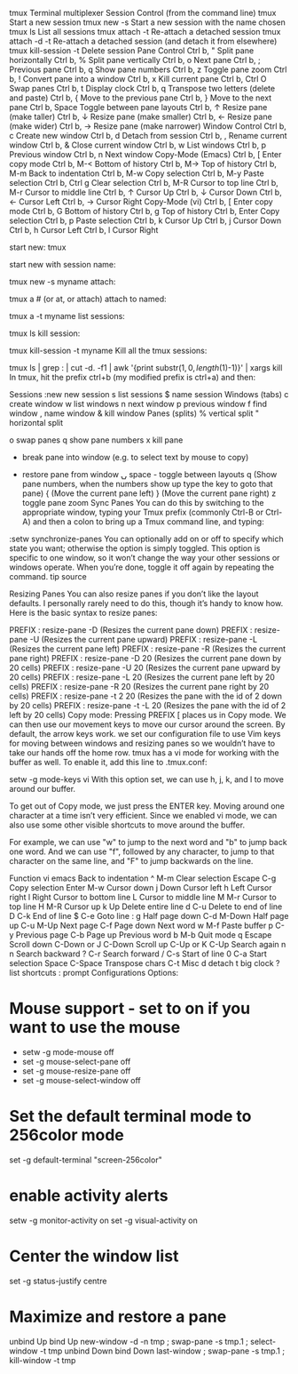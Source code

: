 tmux
Terminal multiplexer
Session Control (from the command line)
tmux	Start a new session
tmux new -s <session-name>	Start a new session with the name chosen
tmux ls	List all sessions
tmux attach -t <target-session>	Re-attach a detached session
tmux attach -d -t <target-session>	Re-attach a detached session (and detach it from elsewhere)
tmux kill-session -t <target-session>	Delete session
Pane Control
Ctrl b, "	Split pane horizontally
Ctrl b, %	Split pane vertically
Ctrl b, o	Next pane
Ctrl b, ;	Previous pane
Ctrl b, q	Show pane numbers
Ctrl b, z	Toggle pane zoom
Ctrl b, !	Convert pane into a window
Ctrl b, x	Kill current pane
Ctrl b, Ctrl O	Swap panes
Ctrl b, t	Display clock
Ctrl b, q	Transpose two letters (delete and paste)
Ctrl b, {	Move to the previous pane
Ctrl b, }	Move to the next pane
Ctrl b, Space	Toggle between pane layouts
Ctrl b, ↑	Resize pane (make taller)
Ctrl b, ↓	Resize pane (make smaller)
Ctrl b, ←	Resize pane (make wider)
Ctrl b, →	Resize pane (make narrower)
Window Control
Ctrl b, c	Create new window
Ctrl b, d	Detach from session
Ctrl b, ,	Rename current window
Ctrl b, &	Close current window
Ctrl b, w	List windows
Ctrl b, p	Previous window
Ctrl b, n	Next window
Copy-Mode (Emacs)
Ctrl b, [	Enter copy mode
Ctrl b, M-<	Bottom of history
Ctrl b, M->	Top of history
Ctrl b, M-m	Back to indentation
Ctrl b, M-w	Copy selection
Ctrl b, M-y	Paste selection
Ctrl b, Ctrl g	Clear selection
Ctrl b, M-R	Cursor to top line
Ctrl b, M-r	Cursor to middle line
Ctrl b, ↑	Cursor Up
Ctrl b, ↓	Cursor Down
Ctrl b, ←	Cursor Left
Ctrl b, →	Cursor Right
Copy-Mode (vi)
Ctrl b, [	Enter copy mode
Ctrl b, G	Bottom of history
Ctrl b, g	Top of history
Ctrl b, Enter	Copy selection
Ctrl b, p	Paste selection
Ctrl b, k	Cursor Up
Ctrl b, j	Cursor Down
Ctrl b, h	Cursor Left
Ctrl b, l	Cursor Right

start new:
tmux

start new with session name:

tmux new -s myname
attach:

tmux a  #  (or at, or attach)
attach to named:

tmux a -t myname
list sessions:

tmux ls
kill session:

tmux kill-session -t myname
Kill all the tmux sessions:

tmux ls | grep : | cut -d. -f1 | awk '{print substr($1, 0, length($1)-1)}' | xargs kill
In tmux, hit the prefix ctrl+b (my modified prefix is ctrl+a) and then:

Sessions
:new<CR>  new session
s  list sessions
$  name session
Windows (tabs)
c  create window
w  list windows
n  next window
p  previous window
f  find window
,  name window
&  kill window
Panes (splits)
%  vertical split
"  horizontal split

o  swap panes
q  show pane numbers
x  kill pane
+  break pane into window (e.g. to select text by mouse to copy)
-  restore pane from window
⍽  space - toggle between layouts
<prefix> q (Show pane numbers, when the numbers show up type the key to goto that pane)
<prefix> { (Move the current pane left)
<prefix> } (Move the current pane right)
<prefix> z toggle pane zoom
Sync Panes
You can do this by switching to the appropriate window, typing your Tmux prefix (commonly Ctrl-B or Ctrl-A) and then a colon to bring up a Tmux command line, and typing:

:setw synchronize-panes
You can optionally add on or off to specify which state you want; otherwise the option is simply toggled. This option is specific to one window, so it won’t change the way your other sessions or windows operate. When you’re done, toggle it off again by repeating the command. tip source

Resizing Panes
You can also resize panes if you don’t like the layout defaults. I personally rarely need to do this, though it’s handy to know how. Here is the basic syntax to resize panes:

PREFIX : resize-pane -D (Resizes the current pane down)
PREFIX : resize-pane -U (Resizes the current pane upward)
PREFIX : resize-pane -L (Resizes the current pane left)
PREFIX : resize-pane -R (Resizes the current pane right)
PREFIX : resize-pane -D 20 (Resizes the current pane down by 20 cells)
PREFIX : resize-pane -U 20 (Resizes the current pane upward by 20 cells)
PREFIX : resize-pane -L 20 (Resizes the current pane left by 20 cells)
PREFIX : resize-pane -R 20 (Resizes the current pane right by 20 cells)
PREFIX : resize-pane -t 2 20 (Resizes the pane with the id of 2 down by 20 cells)
PREFIX : resize-pane -t -L 20 (Resizes the pane with the id of 2 left by 20 cells)
Copy mode:
Pressing PREFIX [ places us in Copy mode. We can then use our movement keys to move our cursor around the screen. By default, the arrow keys work. we set our configuration file to use Vim keys for moving between windows and resizing panes so we wouldn’t have to take our hands off the home row. tmux has a vi mode for working with the buffer as well. To enable it, add this line to .tmux.conf:

setw -g mode-keys vi
With this option set, we can use h, j, k, and l to move around our buffer.

To get out of Copy mode, we just press the ENTER key. Moving around one character at a time isn’t very efficient. Since we enabled vi mode, we can also use some other visible shortcuts to move around the buffer.

For example, we can use "w" to jump to the next word and "b" to jump back one word. And we can use "f", followed by any character, to jump to that character on the same line, and "F" to jump backwards on the line.

   Function                vi             emacs
   Back to indentation     ^              M-m
   Clear selection         Escape         C-g
   Copy selection          Enter          M-w
   Cursor down             j              Down
   Cursor left             h              Left
   Cursor right            l              Right
   Cursor to bottom line   L
   Cursor to middle line   M              M-r
   Cursor to top line      H              M-R
   Cursor up               k              Up
   Delete entire line      d              C-u
   Delete to end of line   D              C-k
   End of line             $              C-e
   Goto line               :              g
   Half page down          C-d            M-Down
   Half page up            C-u            M-Up
   Next page               C-f            Page down
   Next word               w              M-f
   Paste buffer            p              C-y
   Previous page           C-b            Page up
   Previous word           b              M-b
   Quit mode               q              Escape
   Scroll down             C-Down or J    C-Down
   Scroll up               C-Up or K      C-Up
   Search again            n              n
   Search backward         ?              C-r
   Search forward          /              C-s
   Start of line           0              C-a
   Start selection         Space          C-Space
   Transpose chars                        C-t
Misc
d  detach
t  big clock
?  list shortcuts
:  prompt
Configurations Options:
# Mouse support - set to on if you want to use the mouse
* setw -g mode-mouse off
* set -g mouse-select-pane off
* set -g mouse-resize-pane off
* set -g mouse-select-window off

# Set the default terminal mode to 256color mode
set -g default-terminal "screen-256color"

# enable activity alerts
setw -g monitor-activity on
set -g visual-activity on

# Center the window list
set -g status-justify centre

# Maximize and restore a pane
unbind Up bind Up new-window -d -n tmp \; swap-pane -s tmp.1 \; select-window -t tmp
unbind Down
bind Down last-window \; swap-pane -s tmp.1 \; kill-window -t tmp
